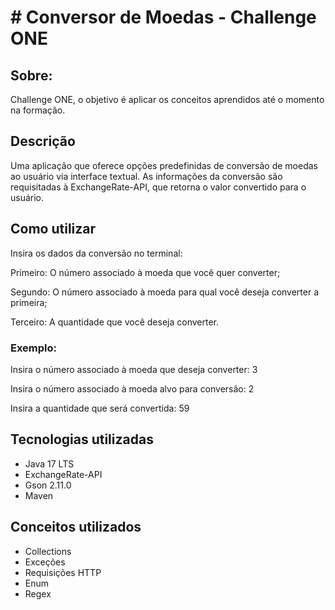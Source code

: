 # # Conversor de Moedas - Challenge ONE

## Sobre:

Challenge ONE, o objetivo é aplicar os conceitos aprendidos até o momento
    na formação.

## Descrição

Uma aplicação que oferece opções predefinidas de conversão de 
moedas ao usuário via interface textual. As informações da 
conversão são requisitadas à ExchangeRate-API, que retorna o
valor convertido para o usuário.

## Como utilizar

Insira os dados da conversão no terminal:

Primeiro: O número associado à moeda que você quer converter;

Segundo: O número associado à moeda para qual você deseja converter a primeira;

Terceiro: A quantidade que você deseja converter.

### Exemplo:

Insira o número associado à moeda que deseja converter: 3

Insira o número associado à moeda alvo para conversão: 2

Insira a quantidade que será convertida: 59

## Tecnologias utilizadas

* Java 17 LTS
* ExchangeRate-API
* Gson 2.11.0
* Maven

## Conceitos utilizados
* Collections
* Exceções
* Requisições HTTP
* Enum
* Regex